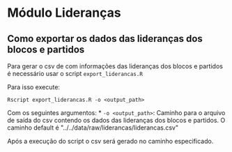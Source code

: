 # Módulo Lideranças

## Como exportar os dados das lideranças dos blocos e partidos

Para gerar o csv de com informações das lideranças dos blocos e partidos é necessário usar o script `export_liderancas.R`

Para isso execute:

```
Rscript export_liderancas.R -o <output_path>
```
Com os seguintes argumentos:
     * `-o <output_path>`: Caminho para o arquivo de saída do csv contendo os dados das lideranças dos blocos e partidos. O caminho default é "../../data/raw/liderancas/liderancas.csv"
     
Após a execução do script o csv será gerado no caminho especificado.